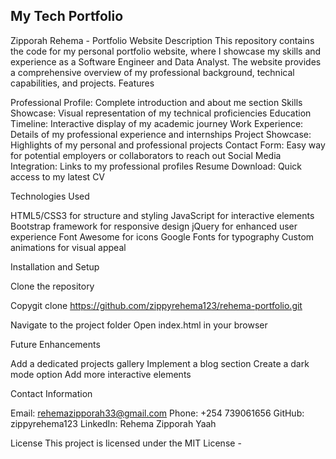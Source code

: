 ## My Tech Portfolio
Zipporah Rehema - Portfolio Website
Description
This repository contains the code for my personal portfolio website, where I showcase my skills and experience as a Software Engineer and Data Analyst. The website provides a comprehensive overview of my professional background, technical capabilities, and projects.
Features

Professional Profile: Complete introduction and about me section
Skills Showcase: Visual representation of my technical proficiencies
Education Timeline: Interactive display of my academic journey
Work Experience: Details of my professional experience and internships
Project Showcase: Highlights of my personal and professional projects
Contact Form: Easy way for potential employers or collaborators to reach out
Social Media Integration: Links to my professional profiles
Resume Download: Quick access to my latest CV

Technologies Used

HTML5/CSS3 for structure and styling
JavaScript for interactive elements
Bootstrap framework for responsive design
jQuery for enhanced user experience
Font Awesome for icons
Google Fonts for typography
Custom animations for visual appeal

Installation and Setup

Clone the repository

Copygit clone https://github.com/zippyrehema123/rehema-portfolio.git

Navigate to the project folder
Open index.html in your browser

Future Enhancements

Add a dedicated projects gallery
Implement a blog section
Create a dark mode option
Add more interactive elements

Contact Information

Email: rehemazipporah33@gmail.com
Phone: +254 739061656
GitHub: zippyrehema123
LinkedIn: Rehema Zipporah Yaah

License
This project is licensed under the MIT License -